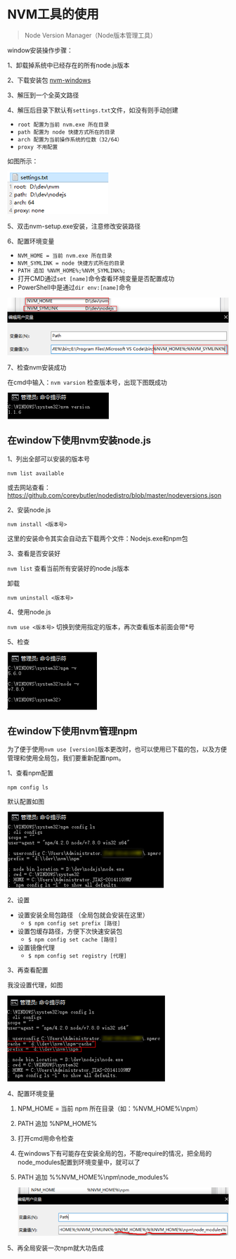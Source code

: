 # NVM工具的使用

> Node Version Manager（Node版本管理工具）

window安装操作步骤：

1、卸载掉系统中已经存在的所有node.js版本

2、下载安装包 [nvm-windows](https://github.com/coreybutler/nvm-windows/releases/download/1.1.0/nvm-noinstall.zip)

3、解压到一个全英文路径

4、解压后目录下默认有`settings.txt`文件，如没有则手动创建

- `root 配置为当前 nvm.exe 所在目录`
- `path 配置为 node 快捷方式所在的目录`
- `arch 配置为当前操作系统的位数（32/64）`
- `proxy 不用配置`

如图所示：

 ![配置settings.txt](src/配置settings.txt.png) 

5、双击nvm-setup.exe安装，注意修改安装路径

6、配置环境变量

- `NVM_HOME = 当前 nvm.exe 所在目录`
- `NVM_SYMLINK = node 快捷方式所在的目录`
- `PATH 追加 %NVM_HOME%;%NVM_SYMLINK%;`
- 打开CMD通过`set [name]`命令查看环境变量是否配置成功
- PowerShell中是通过`dir env:[name]`命令

 ![配置环境变量](src/配置环境变量.png)

7、检查nvm安装成功

在cmd中输入：`nvm varsion` 检查版本号，出现下图既成功

 ![检查nvm](src/检查nvm.png)



## 在window下使用nvm安装node.js

1、列出全部可以安装的版本号

`nvm list available` 

或去网站查看：https://github.com/coreybutler/nodedistro/blob/master/nodeversions.json

2、安装node.js

`nvm install <版本号>` 

这里的安装命令其实会自动去下载两个文件：Nodejs.exe和npm包

3、查看是否安装好

`nvm list` 查看当前所有安装好的node.js版本

卸载

`nvm uninstall <版本号>` 

4、使用node.js

`nvm use <版本号>`  切换到使用指定的版本，再次查看版本前面会带*号

5、检查

 ![检查](src/检查.png) 



## 在window下使用nvm管理npm

为了便于使用`nvm use [version]`版本更改时，也可以使用已下载的包，以及方便管理和使用全局包，我们要重新配置npm。

1、查看npm配置

`npm config ls` 

默认配置如图

 ![npm配置](src/npm配置.png) 

2、设置

- 设置安装全局包路径 （全局包就会安装在这里）
  + `$ npm config set prefix [路径]`
- 设置包缓存路径，方便下次快速安装包
  + `$ npm config set cache [路径]`
- 设置镜像代理
  + `$ npm config set registry [代理]`

3、再查看配置

我没设置代理，如图

 ![修改后npm配置](src/修改后npm配置.png) 

4、配置环境变量

1. NPM_HOME = 当前 npm 所在目录（如：%NVM_HOME%\npm）

2. PATH 追加 %NPM_HOME%

3. 打开cmd用命令检查

4. 在windows下有可能存在安装全局的包，不能require的情况，把全局的node_modules配置到环境变量中，就可以了

5. PATH 追加 %%NVM_HOME%\npm\node_modules%

   ![npm配置环境变量](src/npm配置环境变量.png) 

5、再全局安装一次npm就大功告成